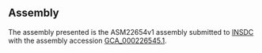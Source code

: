 

Assembly
--------

The assembly presented is the ASM22654v1 assembly submitted to
[INSDC](http://www.insdc.org) with the assembly accession
[GCA\_000226545.1](http://www.ebi.ac.uk/ena/data/view/GCA_000226545.1).
